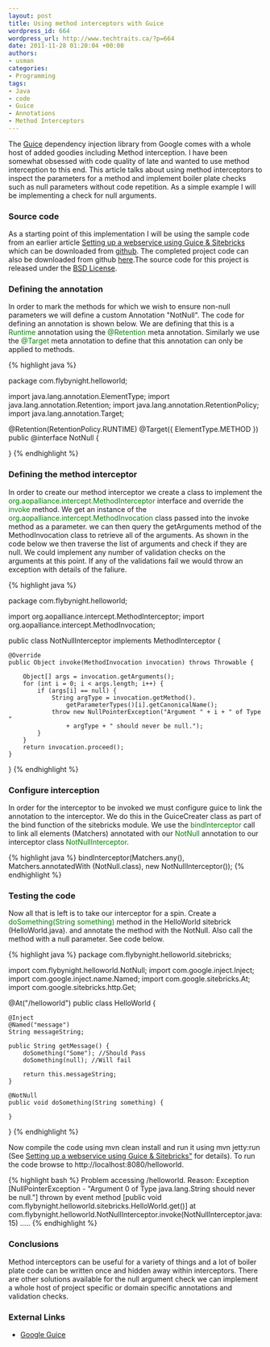 ```yaml
--- 
layout: post
title: Using method interceptors with Guice
wordpress_id: 664
wordpress_url: http://www.techtraits.ca/?p=664
date: 2011-11-28 01:20:04 +00:00
authors: 
- usman
categories: 
- Programming
tags:
- Java
- code
- Guice
- Annotations
- Method Interceptors
---
```



The <a href="http://code.google.com/p/google-guice/" title="Guice" target="_blank">Guice</a> dependency injection library from Google comes with a whole host of added goodies including Method interception. I have been somewhat obsessed with code quality of late and wanted to use method interception to this end. This article talks about using method interceptors to inspect the parameters for a method and implement boiler plate checks such as null parameters without code repetition. As a simple example I will be implementing a check for null arguments. 

<!--more-->

<h3>Source code</h3>



As a starting point of this implementation I will be using the sample code from an earlier article [Setting up a webservice using Guice & Sitebricks](/Programming/Java/2011/06/25/Setting-up-a-webservice-using-Guice-Sitebricks/)</strong> which can be downloaded from [github](https://github.com/techtraits/guice-server-example). The completed project code can also be downloaded from github [here](https://github.com/techtraits/guice-methodinterceptor-example).The source code for this project is released under the [BSD License](/assets/Licensing.txt).



<h3>Defining the annotation</h3>


In order to mark the methods for which we wish to ensure non-null parameters we will define a custom Annotation "NotNull". The code for defining an annotation is shown below. We are defining that this is a <font color="green">Runtime</font> annotation using the <font color="green">@Retention</font> meta annotation. Similarly we use the <font color="green">@Target</font> meta annotation to define that this annotation can only be applied to methods. 



{% highlight java %}

package com.flybynight.helloworld;

import java.lang.annotation.ElementType;
import java.lang.annotation.Retention;
import java.lang.annotation.RetentionPolicy;
import java.lang.annotation.Target;

@Retention(RetentionPolicy.RUNTIME)
@Target({ ElementType.METHOD })
public @interface NotNull {



}
{% endhighlight %}
&nbsp;



<h3>Defining the method interceptor</h3>



In order to create our method interceptor we create a class to implement the <font color="green">org.aopalliance.intercept.MethodInterceptor</font> interface and override the <font color="green">invoke</font> method. We get an instance of the <font color="green">org.aopalliance.intercept.MethodInvocation</font> class passed into the invoke method as a parameter. we can then query the getArguments method of the MethodInvocation class to retrieve all of the arguments. As shown in the code below we then traverse the list of arguments and check if they are null. We could implement any number of validation checks on the arguments at this point. If any of the validations fail we would throw an exception with details of the faliure. 



{% highlight java %}

package com.flybynight.helloworld;

import org.aopalliance.intercept.MethodInterceptor;
import org.aopalliance.intercept.MethodInvocation;

public class NotNullInterceptor implements MethodInterceptor {

	@Override
	public Object invoke(MethodInvocation invocation) throws Throwable {

		Object[] args = invocation.getArguments();
		for (int i = 0; i < args.length; i++) {
			if (args[i] == null) {
				String argType = invocation.getMethod().
					getParameterTypes()[i].getCanonicalName();
				throw new NullPointerException("Argument " + i + " of Type "
					+ argType + " should never be null.");
			}
		}
		return invocation.proceed();
	}
}
{% endhighlight %}
&nbsp;





<h3>Configure interception</h3>



In order for the interceptor to be invoked we must configure guice to link the annotation to the interceptor. We do this in the GuiceCreater class as part of the bind function of the sitebricks module. We use the <font color="green">bindInterceptor</font> call to link all elements (Matchers) annotated with our <font color="green">NotNull</font> annotation to our interceptor class <font color="green">NotNullInterceptor</font>. 



{% highlight java %}
bindInterceptor(Matchers.any(), Matchers.annotatedWith
	(NotNull.class), new NotNullInterceptor());
{% endhighlight %}
&nbsp;



<h3>Testing the code</h3>

Now all that is left is to take our interceptor for a spin. Create a <font color="green">doSomething(String something)</font> method in the HelloWorld sitebrick (HelloWorld.java). and annotate the method with the NotNull. Also call the method with a null parameter. See code below. 


{% highlight java %}
package com.flybynight.helloworld.sitebricks;

import com.flybynight.helloworld.NotNull;
import com.google.inject.Inject;
import com.google.inject.name.Named;
import com.google.sitebricks.At;
import com.google.sitebricks.http.Get;

@At("/helloworld")
public class HelloWorld {

	@Inject
	@Named("message")
	String messageString;

	public String getMessage() {
		doSomething("Some"); //Should Pass
		doSomething(null); //Will fail

    	return this.messageString;		
	}

	@NotNull
	public void doSomething(String something) {

	}
}
{% endhighlight %}
&nbsp;

Now compile the code using mvn clean install and run it using mvn jetty:run (See [Setting up a webservice using Guice & Sitebricks"](/Programming/Java/2011/06/25/Setting-up-a-webservice-using-Guice-Sitebricks/) for details). To run the code browse to http://localhost:8080/helloworld. 

{% highlight bash %}
Problem accessing /helloworld. Reason:
Exception [NullPointerException - "Argument 0 of Type java.lang.String should never be null."] 
	thrown by event method [public void com.flybynight.helloworld.sitebricks.HelloWorld.get()]
	at com.flybynight.helloworld.NotNullInterceptor.invoke(NotNullInterceptor.java:15)
	.....
{% endhighlight %}
&nbsp;




<h3>Conclusions</h3>

Method interceptors can be useful for a variety of things and a lot of boiler plate code can be written once and hidden away within interceptors. There are other solutions available for the null argument check we can implement a whole host of project specific or domain specific annotations and validation checks. 



<h3>External Links</h3>



<ul>
	<li><a href="http://code.google.com/p/google-guice/" title="Guice" target="_blank">Google Guice</a></li>
</ul>





